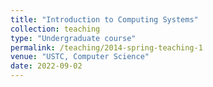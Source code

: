 ```yaml
---
title: "Introduction to Computing Systems"
collection: teaching
type: "Undergraduate course"
permalink: /teaching/2014-spring-teaching-1
venue: "USTC, Computer Science"
date: 2022-09-02
---
```

